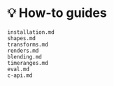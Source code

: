 # 💡 How-to guides

```{toctree}
installation.md
shapes.md
transforms.md
renders.md
blending.md
timeranges.md
eval.md
c-api.md
```
